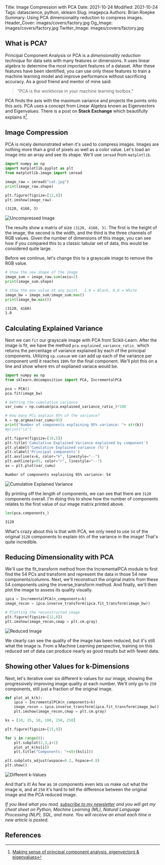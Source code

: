 Title: Image Compression with PCA
Date: 2021-10-24
Modified: 2021-10-24
Tags: datascience, python, sklearn
Slug: imagepca
Authors: Brian Roepke
Summary: Using PCA dimensionality reduction to compress images.
Header_Cover: images/covers/factory.jpg
Og_Image: images/covers/factory.jpg
Twitter_Image: images/covers/factory.jpg

## What is PCA?

Principal Component Analysis or PCA is a *dimensionality reduction technique* for data sets with many features or dimensions.  It uses linear algebra to determine the most important features of a dataset.  After these features have been identified, you can use only these features to train a machine learning model and improve performance without sacrificing accuracy.  As a good friend and mentor of mine said:


>"PCA is the workhorse in your machine learning toolbox."

PCA finds the axis with the maximum variance and projects the points onto this axis.  PCA uses a concept from Linear Algebra known as Eigenvectors and Eigenvalues.  There is a post on **Stack Exchange** which beautifully explains it[^LA].

## Image Compression

PCA is nicely demonstrated when it's used to compress images.  Images are nothing more than a grid of pixels as well as a color value.  Let's load an image into an array and see its shape.  We'll use `imread` from `matplotlib`.

```python
import numpy as np
import matplotlib.pyplot as plt
from matplotlib.image import imread

image_raw = imread("cat.jpg")
print(image_raw.shape)

plt.figure(figsize=[12,8])
plt.imshow(image_raw)
```

```html
(3120, 4160, 3)
```
![Uncompressed Image]({static}../../images/posts/pca_1.png)  

The results show a matrix of size `(3120, 4160, 3)`.  The first is the height of the image, the second is the width, and the third is the three channels of RGB values.  Given the number of dimensions of this image, you can see how if you compared this to a classic tabular set of data, this would be considered quite large.

Before we continue, let's change this to a grayscale image to remove the RGB value.

```python
# Show the new shape of the image
image_sum = image_raw.sum(axis=2)
print(image_sum.shape)

# Show the max value at any point.  1.0 = Black, 0.0 = White
image_bw = image_sum/image_sum.max()
print(image_bw.max())
```

```html
(3120, 4160)
1.0
```

## Calculating Explained Variance

Next we can `fit` our grayscale image with PCA from Scikit-Learn.  After the image is fit, we have the method `pca.explained_variance_ratio_` which returns the percentage of variance explained by each of the principal components.  Utilizing `np.cumsum` we can add up each of the variance per component until it reaches `100%` for the final component.  We'll plot this on a line and show where `95%` of explianed variace would be.

```python
import numpy as np
from sklearn.decomposition import PCA, IncrementalPCA

pca = PCA()
pca.fit(image_bw)

# Getting the cumulative variance
var_cumu = np.cumsum(pca.explained_variance_ratio_)*100

# How many PCs explain 95% of the variance?
k = np.argmax(var_cumu>95)
print("Number of components explaining 95% variance: "+ str(k))
#print("\n")

plt.figure(figsize=[10,5])
plt.title('Cumulative Explained Variance explained by component')
plt.ylabel('Cumulative Explained variance (%)')
plt.xlabel('Principal components')
plt.axvline(x=k, color="k", linestyle="--")
plt.axhline(y=95, color="r", linestyle="--")
ax = plt.plot(var_cumu)
```
```html
Number of components explaining 95% variance: 54
```
![Cumulative Explained Variance]({static}../../images/posts/pca_2.png)  


By printing off the length of components, we can see that there are `3120` components overall.  I'm doing this to show how the number of components relates to the first value of our image matrix printed above. 

```python
len(pca.components_)
```
```html
3120
```

What's crazy about this is that with PCA, we only need to use `54` of the original `3120` components to explain `95%` of the variance in the image! That's quite incredible. 

## Reducing Dimensionality with PCA

We'll use the fit_transform method from the IncrementalPCA module to first find the 54 PCs and transform and represent the data in those 54 new components/columns.  Next, we'll reconstruct the original matrix from these 54 components using the inverse_transform method. And finally, we'll then plot the image to assess its quality visually.

```python
ipca = IncrementalPCA(n_components=k)
image_recon = ipca.inverse_transform(ipca.fit_transform(image_bw))

# Plotting the reconstructed image
plt.figure(figsize=[12,8])
plt.imshow(image_recon,cmap = plt.cm.gray)
```

![Reduced Image]({static}../../images/posts/pca_3.png)

We clearly can see the quality of the image has been reduced, but it's still what the image is.  From a Machine Learning perspective, training on this reduced set of data can produce nearly as good results but with fewer data.

## Showing other Values for k-Dimensions

Next, let's iterative over six different k-values for our image, showing the progressively improving image quality at each number.  We'll only go to `250` components, still just a fraction of the original image.

```python
def plot_at_k(k):
    ipca = IncrementalPCA(n_components=k)
    image_recon = ipca.inverse_transform(ipca.fit_transform(image_bw))
    plt.imshow(image_recon,cmap = plt.cm.gray)

ks = [10, 25, 50, 100, 150, 250]

plt.figure(figsize=[15,9])

for i in range(6):
    plt.subplot(2,3,i+1)
    plot_at_k(ks[i])
    plt.title("Components: "+str(ks[i]))

plt.subplots_adjust(wspace=0.2, hspace=0.0)
plt.show()
```
![Different k-Values]({static}../../images/posts/pca_4.png)

And that's it! As few as `10` components even lets us make out what the image is, and at `250` it's hard to tell the difference between the original image and the PCA reduced image. 

*If you liked what you read, [subscribe to my newsletter](https://campaign.dataknowsall.com/subscribe) and you will get my cheat sheet on Python, Machine Learning (ML), Natural Language Processing (NLP), SQL, and more. You will receive an email each time a new article is posted.*
## References

[^LA]: [Making sense of principal component analysis, eigenvectors & eigenvalues](https://stats.stackexchange.com/questions/2691/making-sense-of-principal-component-analysis-eigenvectors-eigenvalues/140579)
[^PCA]: [Introduction to PCA: Image Compression example](https://www.kaggle.com/mirzarahim/introduction-to-pca-image-compression-example)
